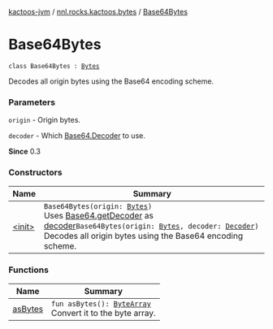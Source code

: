 [kactoos-jvm](../../index.md) / [nnl.rocks.kactoos.bytes](../index.md) / [Base64Bytes](./index.md)

# Base64Bytes

`class Base64Bytes : `[`Bytes`](../../nnl.rocks.kactoos/-bytes/index.md)

Decodes all origin bytes using the Base64 encoding scheme.

### Parameters

`origin` - Origin bytes.

`decoder` - Which [Base64.Decoder](http://docs.oracle.com/javase/8/docs/api/java/util/Base64/Decoder.html) to use.

**Since**
0.3

### Constructors

| Name | Summary |
|---|---|
| [&lt;init&gt;](-init-.md) | `Base64Bytes(origin: `[`Bytes`](../../nnl.rocks.kactoos/-bytes/index.md)`)`<br>Uses [Base64.getDecoder](http://docs.oracle.com/javase/8/docs/api/java/util/Base64.html#getDecoder()) as [decoder](#)`Base64Bytes(origin: `[`Bytes`](../../nnl.rocks.kactoos/-bytes/index.md)`, decoder: `[`Decoder`](http://docs.oracle.com/javase/8/docs/api/java/util/Base64/Decoder.html)`)`<br>Decodes all origin bytes using the Base64 encoding scheme. |

### Functions

| Name | Summary |
|---|---|
| [asBytes](as-bytes.md) | `fun asBytes(): `[`ByteArray`](https://kotlinlang.org/api/latest/jvm/stdlib/kotlin/-byte-array/index.html)<br>Convert it to the byte array. |
